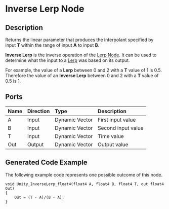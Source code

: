 # Inverse Lerp Node

## Description

Returns the linear parameter that produces the interpolant specified by input **T** within the range of input **A** to input **B**.

**Inverse Lerp** is the inverse operation of the [Lerp Node](Lerp-Node.md). It can be used to determine what the input to a [Lerp](Lerp-Node.md) was based on its output. 

For example, the value of a **Lerp** between 0 and 2 with a **T** value of 1 is 0.5. Therefore the value of an **Inverse Lerp** between 0 and 2 with a **T** value of 0.5 is 1.

## Ports

| Name        | Direction           | Type  | Description |
|:------------ |:-------------|:-----|:---|
| A      | Input | Dynamic Vector | First input value |
| B      | Input | Dynamic Vector | Second input value |
| T      | Input | Dynamic Vector | Time value |
| Out | Output      |    Dynamic Vector | Output value |

## Generated Code Example

The following example code represents one possible outcome of this node.

```
void Unity_InverseLerp_float4(float4 A, float4 B, float4 T, out float4 Out)
{
    Out = (T - A)/(B - A);
}
```
